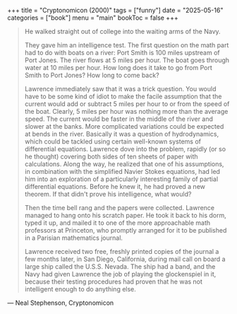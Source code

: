 +++
title = "Cryptonomicon (2000)"
tags = ["funny"]
date = "2025-05-16"
categories = ["book"]
menu = "main"
bookToc = false
+++

> He walked straight out of college into the waiting arms of the Navy.
>
> They gave him an intelligence test. The first question on the math part had to do with boats on a river: Port Smith is 100 miles upstream of Port Jones. The river flows at 5 miles per hour. The boat goes through water at 10 miles per hour. How long does it take to go from Port Smith to Port Jones? How long to come back?
>
> Lawrence immediately saw that it was a trick question. You would have to be some kind of idiot to make the facile assumption that the current would add or subtract 5 miles per hour to or from the speed of the boat. Clearly, 5 miles per hour was nothing more than the average speed. The current would be faster in the middle of the river and slower at the banks. More complicated variations could be expected at bends in the river. Basically it was a question of hydrodynamics, which could be tackled using certain well-known systems of differential equations. Lawrence dove into the problem, rapidly (or so he thought) covering both sides of ten sheets of paper with calculations. Along the way, he realized that one of his assumptions, in combination with the simplified Navier Stokes equations, had led him into an exploration of a particularly interesting family of partial differential equations. Before he knew it, he had proved a new theorem. If that didn't prove his intelligence, what would?
>
> Then the time bell rang and the papers were collected. Lawrence managed to hang onto his scratch paper. He took it back to his dorm, typed it up, and mailed it to one of the more approachable math professors at Princeton, who promptly arranged for it to be published in a Parisian mathematics journal.
>
> Lawrence received two free, freshly printed copies of the journal a few months later, in San Diego, California, during mail call on board a large ship called the U.S.S. Nevada. The ship had a band, and the Navy had given Lawrence the job of playing the glockenspiel in it, because their testing procedures had proven that he was not intelligent enough to do anything else.

― Neal Stephenson, Cryptonomicon
